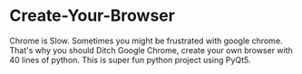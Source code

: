 # Create-Your-Browser
Chrome is Slow. Sometimes you might be frustrated with google chrome. That's why you should Ditch Google Chrome, create your own browser with 40 lines of python. This is super fun python project using PyQt5.
